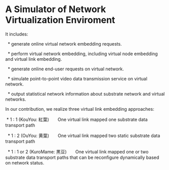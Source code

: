 # A Simulator of Network Virtualization Enviroment


It includes:

   * generate online virtual network embedding requests.

   * perform virtual network embedding, including virtual node embedding and virtual link embedding.  

   * generate online end-user requests on virtual network.

   * simulate point-to-point video data transmission service on virtual network.

   * output statistical network information about substrate network and virtual networks.
 

In our contribution, we realize three virtual link embedding approaches:

   *  1 : 1  (KouYou: 紅葉)
        One virtual link mapped one substrate data transport path

   *  1 : 2  (OuYou: 黄葉)
        One virtual link mapped two static substrate data transport path
        
   *  1 : 1 or 2 (KuroMame: 黒豆)
        One virtual link mapped one or two substrate data transport paths that can be reconfigure dynamically based on network status.


